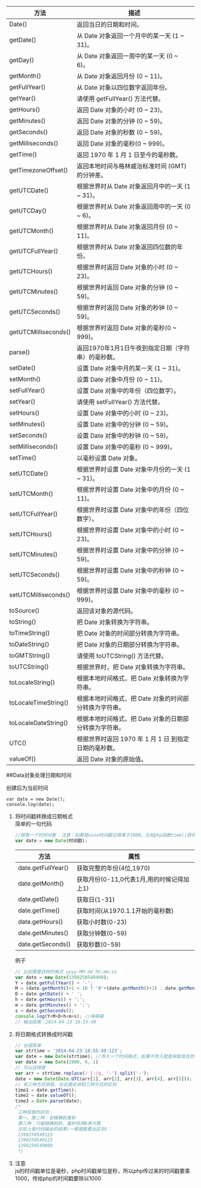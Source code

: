 方法|描述
-|-
Date()|	返回当日的日期和时间。
getDate()|	从 Date 对象返回一个月中的某一天 (1 ~ 31)。
getDay()|	从 Date 对象返回一周中的某一天 (0 ~ 6)。
getMonth()|	从 Date 对象返回月份 (0 ~ 11)。
getFullYear()|	从 Date 对象以四位数字返回年份。
getYear()|	请使用 getFullYear() 方法代替。
getHours()|	返回 Date 对象的小时 (0 ~ 23)。
getMinutes()|	返回 Date 对象的分钟 (0 ~ 59)。
getSeconds()|	返回 Date 对象的秒数 (0 ~ 59)。
getMilliseconds()|	返回 Date 对象的毫秒(0 ~ 999)。
getTime()|	返回 1970 年 1 月 1 日至今的毫秒数。
getTimezoneOffset()|	返回本地时间与格林威治标准时间 (GMT) 的分钟差。
getUTCDate()|	根据世界时从 Date 对象返回月中的一天 (1 ~ 31)。
getUTCDay()|	根据世界时从 Date 对象返回周中的一天 (0 ~ 6)。
getUTCMonth()|	根据世界时从 Date 对象返回月份 (0 ~ 11)。
getUTCFullYear()|	根据世界时从 Date 对象返回四位数的年份。
getUTCHours()|	根据世界时返回 Date 对象的小时 (0 ~ 23)。
getUTCMinutes()|	根据世界时返回 Date 对象的分钟 (0 ~ 59)。
getUTCSeconds()|	根据世界时返回 Date 对象的秒钟 (0 ~ 59)。
getUTCMilliseconds()|	根据世界时返回 Date 对象的毫秒(0 ~ 999)。
parse()|	返回1970年1月1日午夜到指定日期（字符串）的毫秒数。
setDate()|	设置 Date 对象中月的某一天 (1 ~ 31)。
setMonth()|	设置 Date 对象中月份 (0 ~ 11)。
setFullYear()|	设置 Date 对象中的年份（四位数字）。
setYear()|	请使用 setFullYear() 方法代替。
setHours()|	设置 Date 对象中的小时 (0 ~ 23)。
setMinutes()|	设置 Date 对象中的分钟 (0 ~ 59)。
setSeconds()|	设置 Date 对象中的秒钟 (0 ~ 59)。
setMilliseconds()|	设置 Date 对象中的毫秒 (0 ~ 999)。
setTime()|	以毫秒设置 Date 对象。
setUTCDate()|	根据世界时设置 Date 对象中月份的一天 (1 ~ 31)。
setUTCMonth()|	根据世界时设置 Date 对象中的月份 (0 ~ 11)。
setUTCFullYear()|	根据世界时设置 Date 对象中的年份（四位数字）。
setUTCHours()|	根据世界时设置 Date 对象中的小时 (0 ~ 23)。
setUTCMinutes()|	根据世界时设置 Date 对象中的分钟 (0 ~ 59)。
setUTCSeconds()|	根据世界时设置 Date 对象中的秒钟 (0 ~ 59)。
setUTCMilliseconds()|	根据世界时设置 Date 对象中的毫秒 (0 ~ 999)。
toSource()|	返回该对象的源代码。
toString()|	把 Date 对象转换为字符串。
toTimeString()|	把 Date 对象的时间部分转换为字符串。
toDateString()|	把 Date 对象的日期部分转换为字符串。
toGMTString()|	请使用 toUTCString() 方法代替。
toUTCString()|	根据世界时，把 Date 对象转换为字符串。
toLocaleString()|	根据本地时间格式，把 Date 对象转换为字符串。
toLocaleTimeString()|	根据本地时间格式，把 Date 对象的时间部分转换为字符串。
toLocaleDateString()|	根据本地时间格式，把 Date 对象的日期部分转换为字符串。
UTC()|	根据世界时返回 1970 年 1 月 1 日 到指定日期的毫秒数。
valueOf()|	返回 Date 对象的原始值。

##Data对象处理日期和时间

创建后为当前时间  
```
var date = new Date();  
console.log(date);
```
1. 将时间戳转换成日期格式  
   简单的一句代码  
   ```javascript
   //获取一个时间对象  注意：如果是uinx时间戳记得乘于1000。比如php函数time()获得的时间戳就要乘于1000
   var date = new Date(时间戳);
   ```

    |方法|属性|
    |-|-
    |date.getFullYear()| 获取完整的年份(4位,1970)
    |date.getMonth()| 获取月份(0-11,0代表1月,用的时候记得加上1)
    |date.getDate()| 获取日(1-31)
    |date.getTime()| 获取时间(从1970.1.1开始的毫秒数)
    |date.getHours()| 获取小时数(0-23)
    |date.getMinutes()| 获取分钟数(0-59)
    |date.getSeconds()| 获取秒数(0-59)

    例子  
    ```javascript
    // 比如需要这样的格式 yyyy-MM-dd hh:mm:ss
    var date = new Date(1398250549490);
    Y = date.getFullYear() + '-';
    M = (date.getMonth()+1 < 10 ? '0'+(date.getMonth()+1) : date.getMonth()+1) + '-';
    D = date.getDate() + ' ';
    h = date.getHours() + ':';
    m = date.getMinutes() + ':';
    s = date.getSeconds();
    console.log(Y+M+D+h+m+s); //呀麻碟
    // 输出结果：2014-04-23 18:55:49
    ```

2. 将日期格式转换成时间戳  
   ```javascript
   // 也很简单
   var strtime = '2014-04-23 18:55:49:123';
   var date = new Date(strtime); //传入一个时间格式，如果不传入就是获取现在的时间了，这样做不兼容火狐。
   var date = new Date(2000, 0, 1)
   // 可以这样做
   var arr = strtime.replace(/ |:/g, '-').split('-');
   date = new Date(Date.UTC(arr[1], arr[2], arr[3], arr[4], arr[5]));
   // 有三种方式获取，在后面会讲到三种方式的区别
   time1 = date.getTime();
   time2 = date.valueOf();
   time3 = Date.parse(date);
   /*
    三种获取的区别：
    第一、第二种：会精确到毫秒
    第三种：只能精确到秒，毫秒将用0来代替
    比如上面代码输出的结果(一眼就能看出区别)：
    1398250549123
    1398250549123
    1398250549000
    */
    ```
3. 注意  
  js的时间戳单位是毫秒，php时间戳单位是秒，所以php传过来的时间戳要乘1000，传给php的时间戳要除以1000
